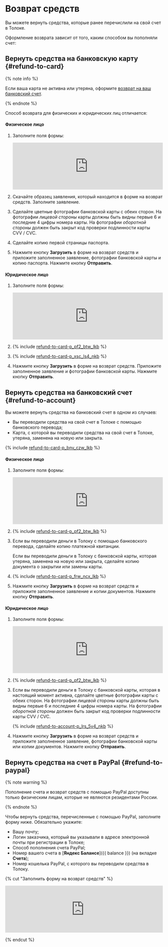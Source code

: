 # Возврат средств

Вы можете вернуть средства, которые ранее перечислили на свой счет в Толоке.

Оформление возврата зависит от того, каким способом вы пополняли счет:






## Вернуть средства на банковскую карту {#refund-to-card}

{% note info %}

Если ваша карта не активна или утеряна, оформите [возврат на ваш банковский счет](#refund-to-account).

{% endnote %}


Способ возврата для физических и юридических лиц отличается:

#### Физическое лицо

1. Заполните поля формы:

    <iframe width="100%" frameborder="0" src="https://forms.yandex.com/surveys/10015629/?lang=ru&iframe=1&service=toloka-ai"></iframe>

1. Скачайте образец заявления, который находится в форме на возврат средств. Заполните заявление.

1. Сделайте цветные фотографии банковской карты с обеих сторон. На фотографии _лицевой стороны_ карты должны быть видны первые 6 и последние 4 цифры номера карты. На фотографии _оборотной стороны_ должен быть закрыт код проверки подлинности карты CVV / CVC.

1. Сделайте копию первой страницы паспорта.

1. Нажмите кнопку **Загрузить** в форме на возврат средств и приложите заполненное заявление, фотографии банковской карты и копию паспорта. Нажмите кнопку **Отправить**.

#### Юридическое лицо

1. Заполните поля формы:

    <iframe width="100%" frameborder="0" src="https://forms.yandex.com/surveys/10015629/?lang=ru&iframe=1&service=toloka-ai"></iframe>

1. {% include [refund-to-card-p_pf2_btw_lkb](../_includes/concepts/refund/id-refund-to-card/p_pf2_btw_lkb.md) %}

1. {% include [refund-to-card-p_xsc_ls4_nkb](../_includes/concepts/refund/id-refund-to-card/p_xsc_ls4_nkb.md) %}

1. Нажмите кнопку **Загрузить** в форме на возврат средств. Приложите заполненное заявление и фотографии банковской карты. Нажмите кнопку **Отправить**.


## Вернуть средства на банковский счет {#refund-to-account}

Вы можете вернуть средства на банковский счет в одном из случаев:
- Вы переводили средства на свой счет в Толоке с помощью банковского перевода;
- Карта, с которой вы переводили средства на свой счет в Толоке, утеряна, заменена на новую или закрыта.

{% include [refund-to-card-p_bnv_czw_lkb](../_includes/concepts/refund/id-refund-to-card/p_bnv_czw_lkb.md) %}


#### Физическое лицо

1. Заполните поля формы:

    <iframe width="100%" frameborder="0" src="https://forms.yandex.com/surveys/10015629/?lang=ru&iframe=1&service=toloka-ai"></iframe>

1. {% include [refund-to-card-p_pf2_btw_lkb](../_includes/concepts/refund/id-refund-to-card/p_pf2_btw_lkb.md) %}

1. Если вы переводили деньги в Толоку с помощью банковского перевода, сделайте копию платежной квитанции.

    Если вы переводили деньги в Толоку с банковской карты, которая утеряна, заменена на новую или закрыта, сделайте копию документа о закрытии или замены карты.

1. {% include [refund-to-card-p_frw_ncx_lkb](../_includes/concepts/refund/id-refund-to-card/p_frw_ncx_lkb.md) %}

1. Нажмите кнопку **Загрузить** в форме на возврат средств и приложите заполненное заявление и копии документов. Нажмите кнопку **Отправить**.

#### Юридическое лицо

1. Заполните поля формы:

    <iframe width="100%" frameborder="0" src="https://forms.yandex.com/surveys/10015629/?lang=ru&iframe=1&service=toloka-ai"></iframe>

1. {% include [refund-to-card-p_pf2_btw_lkb](../_includes/concepts/refund/id-refund-to-card/p_pf2_btw_lkb.md) %}

1. Если вы переводили деньги в Толоку с банковской карты, которая в настоящий момент активна, сделайте цветные фотографии карты с обеих сторон. На фотографии _лицевой стороны_ карты должны быть видны первые 6 и последние 4 цифры номера карты. На фотографии _оборотной стороны_ должен быть закрыт код проверки подлинности карты CVV / CVC.

    {% include [refund-to-account-p_lrs_5v4_nkb](../_includes/concepts/refund/id-refund-to-account/p_lrs_5v4_nkb.md) %}

1. Нажмите кнопку **Загрузить** в форме на возврат средств и приложите заполненное заявление, фотографии банковской карты или копии документов. Нажмите кнопку **Отправить**.


## Вернуть средства на счет в PayPal {#refund-to-paypal}

{% note warning %}

Пополнение счета и возврат средств с помощью PayPal доступны только физическим лицам, которые не являются резидентами России.

{% endnote %}


Чтобы вернуть средства, перечисленные с помощью PayPal, заполните форму ниже. Обязательно укажите:

- Вашу почту;
- Логин заказчика, который вы указывали в адресе электронной почты при регистрации в Толоке;
- Способ пополнения счета PayPal;
- Номер вашего счета в [**Яндекс Балансе**]({{ balance }}) (на вкладке **Счета**);
- Номер кошелька PayPal, с которого вы переводили средства в Толоку.

{% cut "Заполнить форму на возврат средств" %}

<iframe width="100%" frameborder="0" src="https://forms.yandex.com/surveys/10015629/?lang=ru&iframe=1&service=toloka-ai"></iframe>

{% endcut %}